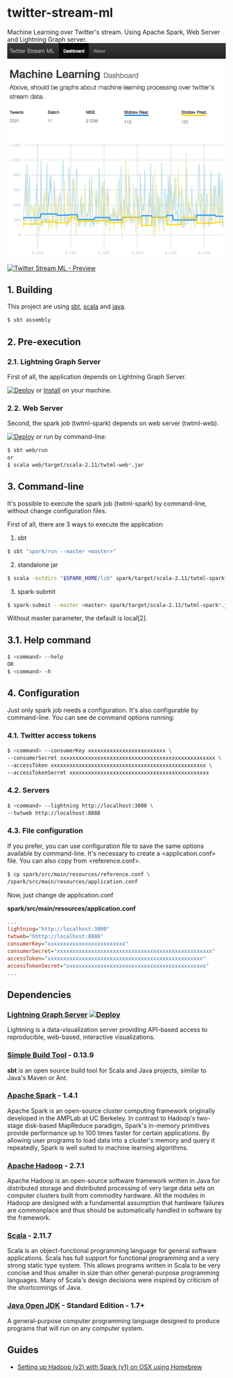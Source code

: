 # twitter-stream-ml
Machine Learning over Twitter's stream. Using Apache Spark, Web Server and Lightning Graph server.
![Running example](doc/graph.png)

[![Twitter Stream ML - Preview](http://img.youtube.com/vi/yxWWvbUFy9Q/0.jpg)](https://youtu.be/yxWWvbUFy9Q)

## 1. Building

This project are using [sbt](#sbt), [scala](#scala) and [java](#java).

```sh
$ sbt assembly
```

## 2. Pre-execution

### 2.1. Lightning Graph Server

First of all, the application depends on Lightning Graph Server.

[![Deploy](https://www.herokucdn.com/deploy/button.svg)](https://heroku.com/deploy?template=https://github.com/lightning-viz/lightning/tree/v1.1.0) or [Install](#lightning) on your machine.

### 2.2. Web Server

Second, the spark job (twtml-spark) depends on web server (twtml-web).

[![Deploy](https://www.herokucdn.com/deploy/button.svg)](https://heroku.com/deploy?template=https://github.com/giorgioinf/twitter-stream-ml/tree/master) or run by command-line:

```sh
$ sbt web/run
or
$ scala web/target/scala-2.11/twtml-web*.jar
```

## 3. Command-line

It's possible to execute the spark job (twtml-spark) by command-line, without change
configuration files.

First of all, there are 3 ways to execute the application:

1. sbt
```sh
$ sbt "spark/run --master <master>"
```
2. standalone jar
```sh
$ scala -extdirs "$SPARK_HOME/lib" spark/target/scala-2.11/twtml-spark*.jar --master <master>
```
3. spark-submit
```sh
$ spark-submit --master <master> spark/target/scala-2.11/twtml-spark*.jar
```

Without master parameter, the default is local[2].

## 3.1. Help command

```sh
$ <command> --help
OR
$ <command> -h
```

## 4. Configuration
Just only spark job needs a configuration. It's also configurable by command-line.
You can see de command options running:

### 4.1. Twitter access tokens

```sh
$ <command> --consumerKey xxxxxxxxxxxxxxxxxxxxxxxxx \
--consumerSecret xxxxxxxxxxxxxxxxxxxxxxxxxxxxxxxxxxxxxxxxxxxxxxxxxx \
--accessToken xxxxxxxxxxxxxxxxxxxxxxxxxxxxxxxxxxxxxxxxxxxxxxxxxx \
--accessTokenSecret xxxxxxxxxxxxxxxxxxxxxxxxxxxxxxxxxxxxxxxxxxxxx
```

### 4.2. Servers

```sh
$ <command> --lightning http://localhost:3000 \
--twtweb http://localhost:8888
```

### 4.3. File configuration
If you prefer, you can use configuration file to save the same options available by command-line. It's necessary to create a &lt;application.conf&gt; file. You can also copy from &lt;reference.conf&gt;.

```sh
$ cp spark/src/main/resources/reference.conf \
/spark/src/main/resources/application.conf
```

Now, just change de application.conf

**spark/src/main/resources/application.conf**
```ini
...
lightning="http://localhost:3000"
twtweb="hhttp://localhost:8888"
consumerKey="xxxxxxxxxxxxxxxxxxxxxxxxx"
consumerSecret="xxxxxxxxxxxxxxxxxxxxxxxxxxxxxxxxxxxxxxxxxxxxxxxxxx"
accessToken="xxxxxxxxxxxxxxxxxxxxxxxxxxxxxxxxxxxxxxxxxxxxxxxxxx"
accessTokenSecret="xxxxxxxxxxxxxxxxxxxxxxxxxxxxxxxxxxxxxxxxxxxxx"
...
```

## Dependencies

### <a name="lightning"></a>[Lightning Graph Server](http://lightning-viz.org/) [![Deploy](https://www.herokucdn.com/deploy/button.svg)](https://heroku.com/deploy?template=https://github.com/lightning-viz/lightning/tree/v0.1.14)

Lightning is a data-visualization server providing API-based access to reproducible, web-based, interactive visualizations.

### <a name="sbt"></a>[Simple Build Tool](http://www.scala-sbt.org) - 0.13.9

**sbt** is an open source build tool for Scala and Java projects, similar to Java's Maven or Ant.

### <a name="spark"></a>[Apache Spark](http://spark.apache.org) - 1.4.1

Apache Spark is an open-source cluster computing framework originally developed in the AMPLab at UC Berkeley. In contrast to Hadoop's two-stage disk-based MapReduce paradigm, Spark's in-memory primitives provide performance up to 100 times faster for certain applications. By allowing user programs to load data into a cluster's memory and query it repeatedly, Spark is well suited to machine learning algorithms.

### <a name="hadoop"></a>[Apache Hadoop](http://hadoop.apache.org) - 2.7.1

Apache Hadoop is an open-source software framework written in Java for distributed storage and distributed processing of very large data sets on computer clusters built from commodity hardware. All the modules in Hadoop are designed with a fundamental assumption that hardware failures are commonplace and thus should be automatically handled in software by the framework.

### <a name="scala"></a>[Scala](scala-lang.org) - 2.11.7

Scala is an object-functional programming language for general software applications. Scala has full support for functional programming and a very strong static type system. This allows programs written in Scala to be very concise and thus smaller in size than other general-purpose programming languages. Many of Scala's design decisions were inspired by criticism of the shortcomings of Java.

### <a name="java"></a>[Java Open JDK](http://openjdk.java.net) - Standard Edition - 1.7+

A general-purpose computer programming language designed to produce programs that will run on any computer system.

## Guides

- [Setting up Hadoop (v2) with Spark (v1) on OSX using Homebrew](http://datahugger.org/datascience/setting-up-hadoop-v2-with-spark-v1-on-osx-using-homebrew)
